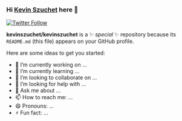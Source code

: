 ### Hi [Kevin Szuchet](https://linkedin.com/in/kevinszuchet) here 👋

[![Twitter Follow](https://img.shields.io/twitter/follow/kevinszuchet?color=%231DA1F2&label=Kevin%20Szuchet&logo=Twitter&style=for-the-badge)](https://twitter.com/kevinszuchet)

**kevinszuchet/kevinszuchet** is a ✨ _special_ ✨ repository because its `README.md` (this file) appears on your GitHub profile.

Here are some ideas to get you started:

- 🔭 I’m currently working on ...
- 🌱 I’m currently learning ...
- 👯 I’m looking to collaborate on ...
- 🤔 I’m looking for help with ...
- 💬 Ask me about ...
- 📫 How to reach me: ...
- 😄 Pronouns: ...
- ⚡ Fun fact: ...
